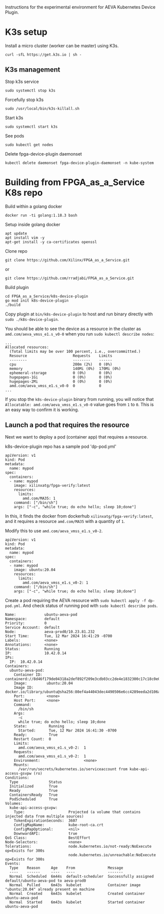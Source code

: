 Instructions for the experimental environment for AEVA Kubernetes Device Plugin. 

# K3s setup
Install a micro cluster (worker can be master) using K3s.
```
curl -sfL https://get.k3s.io | sh -
```

## K3s management
Stop k3s service
```
sudo systemctl stop k3s
```
Forcefully stop k3s
```
sudo /usr/local/bin/k3s-killall.sh
```
Start k3s
```
sudo systemctl start k3s
```
See pods
```
sudo kubectl get nodes
```
Delete fpga-device-plugin daemonset
```
kubectl delete daemonset fpga-device-plugin-daemonset -n kube-system
```

# Building from FPGA_as_a_Service K8s repo

Build within a golang docker
```
docker run -ti golang:1.18.3 bash
```

Setup inside golang docker
```
apt update
apt install vim -y
apt-get install -y ca-certificates openssl
```

Clone repo
```
git clone https://github.com/Xilinx/FPGA_as_a_Service.git
```
or
```
git clone https://github.com/rradjabi/FPGA_as_a_Service.git
```

Build plugin
```
cd FPGA_as_a_Service/k8s-device-plugin
go mod init k8s-device-plugin
./build
```

Copy plugin at `bin/k8s-device-plugin` to host and run binary directly with `sudo ./k8s-device-plugin`.

You should be able to see the device as a resource in the cluster as `amd.com/aeva_vmss_e1.s_v0-0` when you run `sudo kubectl describe nodes`:
```
...
Allocated resources:
  (Total limits may be over 100 percent, i.e., overcommitted.)
  Resource                     Requests    Limits
  --------                     --------    ------
  cpu                          200m (2%)   0 (0%)
  memory                       140Mi (0%)  170Mi (0%)
  ephemeral-storage            0 (0%)      0 (0%)
  hugepages-1Gi                0 (0%)      0 (0%)
  hugepages-2Mi                0 (0%)      0 (0%)
  amd.com/aeva_vmss_e1.s_v0-0  0           0
...
```
If you stop the `k8s-device-plugin` binary from running, you will notice that `Allocatable: amd.com/aeva_vmss_e1.s_v0-0` value goes from `1` to `0`. This is an easy way to confirm it is working.

## Launch a pod that requires the resource
Next we want to deploy a pod (container app) that requires a resource.

k8s-device-plugin repo has a sample pod 'dp-pod.yml'
```
apiVersion: v1
kind: Pod
metadata:
  name: mypod
spec:
  containers:
  - name: mypod
    image: xilinxatg/fpga-verify:latest
    resources:
      limits:
        amd.com/MA35: 1
    command: ["/bin/sh"]
    args: ["-c", "while true; do echo hello; sleep 10;done"]
```
In this, it finds the docker from dockerhub `xilinxatg/fpga-verify:latest`, and it requires a resource `amd.com/MA35` with a quantity of `1`.

Modify this to use `amd.com/aeva_vmss_e1.s_v0-2`.
```
apiVersion: v1
kind: Pod
metadata:
  name: mypod
spec:
  containers:
  - name: mypod
    image: ubuntu:20.04
    resources:
      limits:
        amd.com/aeva_vmss_e1.s_v0-2: 1
    command: ["/bin/sh"]
    args: ["-c", "while true; do echo hello; sleep 10;done"]
```

Create a pod requiring the AEVA resource with `sudo kubectl apply -f dp-pod.yml`. And check status of running pod with `sudo kubectl describe pods`.
```
Name:             ubuntu-aeva-pod
Namespace:        default
Priority:         0
Service Account:  default
Node:             aeva-prod0/10.23.81.232
Start Time:       Tue, 12 Mar 2024 16:41:29 -0700
Labels:           <none>
Annotations:      <none>
Status:           Running
IP:               10.42.0.14
IPs:
  IP:  10.42.0.14
Containers:
  ubuntu-aeva-pod:
    Container ID:  containerd://8d46f179de04318a2def892f209e3cdb03cc2de4e1832300c17c18c0e068e478
    Image:         ubuntu:20.04
    Image ID:      docker.io/library/ubuntu@sha256:80ef4a44043dec4490506e6cc4289eeda2d106a70148b74b5ae91ee670e9c35d
    Port:          <none>
    Host Port:     <none>
    Command:
      /bin/sh
    Args:
      -c
      while true; do echo hello; sleep 10;done
    State:          Running
      Started:      Tue, 12 Mar 2024 16:41:30 -0700
    Ready:          True
    Restart Count:  0
    Limits:
      amd.com/aeva_vmss_e1.s_v0-2:  1
    Requests:
      amd.com/aeva_vmss_e1.s_v0-2:  1
    Environment:                    <none>
    Mounts:
      /var/run/secrets/kubernetes.io/serviceaccount from kube-api-access-gsvpw (ro)
Conditions:
  Type              Status
  Initialized       True
  Ready             True
  ContainersReady   True
  PodScheduled      True
Volumes:
  kube-api-access-gsvpw:
    Type:                    Projected (a volume that contains injected data from multiple sources)
    TokenExpirationSeconds:  3607
    ConfigMapName:           kube-root-ca.crt
    ConfigMapOptional:       <nil>
    DownwardAPI:             true
QoS Class:                   BestEffort
Node-Selectors:              <none>
Tolerations:                 node.kubernetes.io/not-ready:NoExecute op=Exists for 300s
                             node.kubernetes.io/unreachable:NoExecute op=Exists for 300s
Events:
  Type    Reason     Age    From               Message
  ----    ------     ----   ----               -------
  Normal  Scheduled  6m44s  default-scheduler  Successfully assigned default/ubuntu-aeva-pod to aeva-prod0
  Normal  Pulled     6m43s  kubelet            Container image "ubuntu:20.04" already present on machine
  Normal  Created    6m43s  kubelet            Created container ubuntu-aeva-pod
  Normal  Started    6m43s  kubelet            Started container ubuntu-aeva-pod
```
